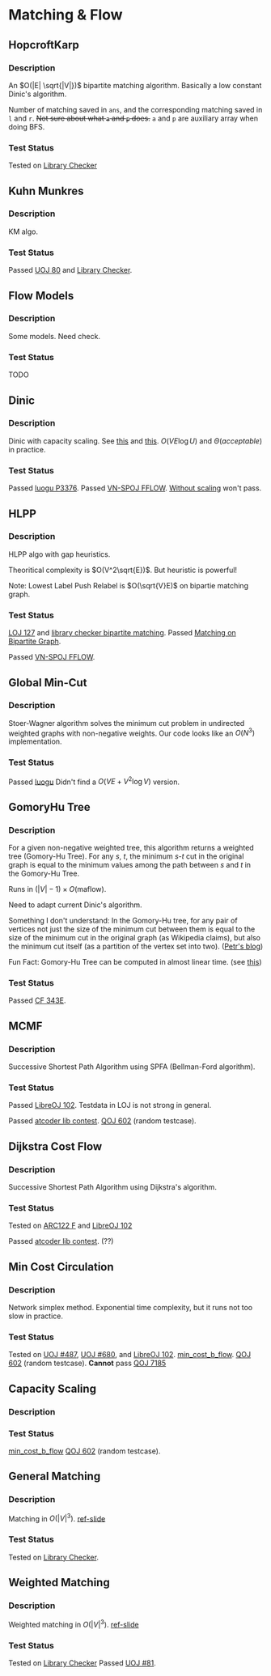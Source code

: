 # Matching & Flow

## HopcroftKarp
### Description
An $O(|E| \sqrt{|V|})$ bipartite matching algorithm.
Basically a low constant Dinic's algorithm.

Number of matching saved in `ans`, and the corresponding matching saved in `l` and `r`.
~~Not sure about what `a` and `p` does.~~ `a` and `p` are auxiliary array when doing BFS.
### Test Status
Tested on [Library Checker](https://judge.yosupo.jp/submission/175638)

## Kuhn Munkres
### Description
KM algo.
### Test Status
Passed [UOJ 80](https://uoj.ac/submission/656805) and [Library Checker](https://judge.yosupo.jp/submission/166079).

## Flow Models
### Description
Some models. Need check.
### Test Status
TODO

## Dinic
### Description
Dinic with capacity scaling.
See [this](https://codeforces.com/blog/entry/52714) and [this](https://codeforces.com/blog/entry/66006).
$O(VE \log U)$ and $\Theta(acceptable)$ in practice.
### Test Status
Passed [luogu P3376](https://www.luogu.com.cn/record/142472662).
Passed [VN-SPOJ FFLOW](https://vn.spoj.com/files/src/32616710/).
[Without scaling](https://vn.spoj.com/files/src/32616719/) won't pass.

## HLPP
### Description
HLPP algo with gap heuristics.

Theoritical complexity is $O(V^2\sqrt{E})$.
But heuristic is powerful!

Note: Lowest Label Push Relabel is $O(\sqrt{V}E)$ on bipartie matching graph.
### Test Status
[LOJ 127](https://loj.ac/s/1978510) and [library checker bipartite matching](https://judge.yosupo.jp/submission/183404).
Passed [Matching on Bipartite Graph](https://judge.yosupo.jp/submission/183348).

Passed [VN-SPOJ FFLOW](https://vn.spoj.com/files/src/32616750/).

## Global Min-Cut
### Description
Stoer-Wagner algorithm solves the minimum cut problem in undirected weighted graphs with non-negative weights.
Our code looks like an $O(N^3)$ implementation.
### Test Status
Passed [luogu](https://www.luogu.com.cn/record/142731652)
Didn't find a $O(VE + V^2\log V)$ version.

## GomoryHu Tree
### Description
For a given non-negative weighted tree, this algorithm returns a weighted tree (Gomory-Hu Tree).
For any $s$, $t$, the minimum $s$-$t$ cut in the original graph is equal to the minimum values among the path between $s$ and $t$ in the Gomory-Hu Tree.

Runs in $(|V|-1)\times O(\text{maflow})$.

Need to adapt current Dinic's algorithm.

Something I don't understand: In the Gomory-Hu tree, for any pair of vertices not just the size of the minimum cut between them is equal to the size of the minimum cut in the original graph (as Wikipedia claims), but also the minimum cut itself (as a partition of the vertex set into two). ([Petr's blog](https://blog.mitrichev.ch/2022/02/a-gomory-hu-week.html))

Fun Fact: Gomory-Hu Tree can be computed in almost linear time. (see [this](https://arxiv.org/abs/2111.04958))
### Test Status
Passed [CF 343E](https://codeforces.com/contest/343/submission/248354506).

## MCMF
### Description
Successive Shortest Path Algorithm using SPFA (Bellman-Ford algorithm).
### Test Status
Passed [LibreOJ 102](https://loj.ac/s/1987934).
Testdata in LOJ is not strong in general.

Passed [atcoder lib contest](https://atcoder.jp/contests/practice2/submissions/50243310).
[QOJ 602](https://qoj.ac/submission/327474) (random testcase).

## Dijkstra Cost Flow
### Description
Successive Shortest Path Algorithm using Dijkstra's algorithm.
### Test Status
Tested on [ARC122 F](https://atcoder.jp/contests/arc122/submissions/49632535) and [LibreOJ 102](https://loj.ac/s/1987935)

Passed [atcoder lib contest](https://atcoder.jp/contests/practice2/submissions/50243410). (??)

## Min Cost Circulation
### Description
Network simplex method. Exponential time complexity, but it runs not too slow in practice.
### Test Status
Tested on [UOJ #487](https://uoj.ac/submission/659272), [UOJ #680](https://uoj.ac/submission/659396), and [LibreOJ 102](https://loj.ac/s/1911317).
[min_cost_b_flow](https://judge.yosupo.jp/submission/183609).
[QOJ 602](https://qoj.ac/submission/327476) (random testcase).
**Cannot** pass [QOJ 7185](https://qoj.ac/contest/1356/problem/7185)

## Capacity Scaling
### Description
### Test Status
[min_cost_b_flow](https://judge.yosupo.jp/submission/183528)
[QOJ 602](https://qoj.ac/submission/327487) (random testcase).

## General Matching
### Description
Matching in $O(|V|^3)$.
[ref-slide](https://jacky860226.github.io/general-graph-weighted-match-slides/#/22)
### Test Status
Tested on [Library Checker](https://judge.yosupo.jp/submission/182801).

## Weighted Matching
### Description
Weighted matching in $O(|V|^3)$.
[ref-slide](https://jacky860226.github.io/general-graph-weighted-match-slides/#/22)
### Test Status
Tested on [Library Checker](https://judge.yosupo.jp/submission/193560)
Passed [UOJ #81](https://uoj.ac/submission/680055).
